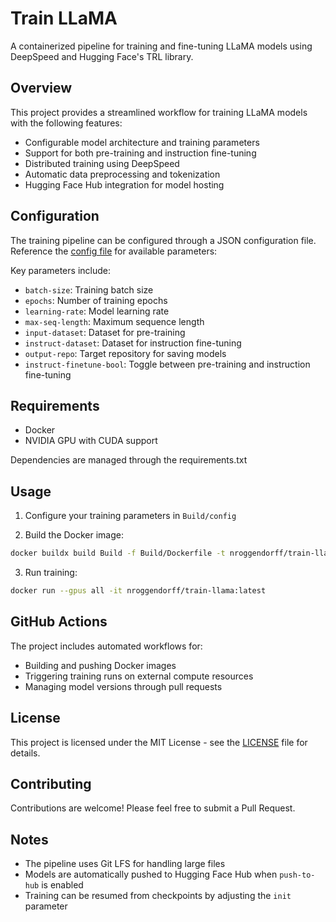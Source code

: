 # Train LLaMA

A containerized pipeline for training and fine-tuning LLaMA models using DeepSpeed and Hugging Face's TRL library.

## Overview

This project provides a streamlined workflow for training LLaMA models with the following features:

- Configurable model architecture and training parameters
- Support for both pre-training and instruction fine-tuning
- Distributed training using DeepSpeed
- Automatic data preprocessing and tokenization
- Hugging Face Hub integration for model hosting

## Configuration

The training pipeline can be configured through a JSON configuration file. Reference the [config file](./Build/config) for available parameters:

Key parameters include:

- `batch-size`: Training batch size
- `epochs`: Number of training epochs
- `learning-rate`: Model learning rate
- `max-seq-length`: Maximum sequence length
- `input-dataset`: Dataset for pre-training
- `instruct-dataset`: Dataset for instruction fine-tuning
- `output-repo`: Target repository for saving models
- `instruct-finetune-bool`: Toggle between pre-training and instruction fine-tuning

## Requirements

- Docker
- NVIDIA GPU with CUDA support

Dependencies are managed through the requirements.txt

## Usage

1. Configure your training parameters in `Build/config`

2. Build the Docker image:

```bash
docker buildx build Build -f Build/Dockerfile -t nroggendorff/train-llama:latest
```

3. Run training:

```bash
docker run --gpus all -it nroggendorff/train-llama:latest
```

## GitHub Actions

The project includes automated workflows for:

- Building and pushing Docker images
- Triggering training runs on external compute resources
- Managing model versions through pull requests

## License

This project is licensed under the MIT License - see the [LICENSE](LICENSE) file for details.

## Contributing

Contributions are welcome! Please feel free to submit a Pull Request.

## Notes

- The pipeline uses Git LFS for handling large files
- Models are automatically pushed to Hugging Face Hub when `push-to-hub` is enabled
- Training can be resumed from checkpoints by adjusting the `init` parameter
